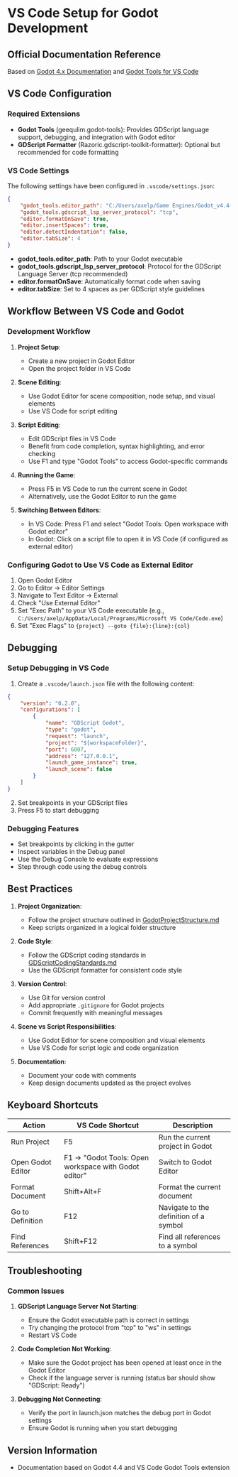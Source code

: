 # VS Code Setup for Godot Development

## Official Documentation Reference
Based on [Godot 4.x Documentation](https://docs.godotengine.org/) and [Godot Tools for VS Code](https://marketplace.visualstudio.com/items?itemName=geequlim.godot-tools)

## VS Code Configuration

### Required Extensions
- **Godot Tools** (geequlim.godot-tools): Provides GDScript language support, debugging, and integration with Godot editor
- **GDScript Formatter** (Razoric.gdscript-toolkit-formatter): Optional but recommended for code formatting

### VS Code Settings
The following settings have been configured in `.vscode/settings.json`:

```json
{
    "godot_tools.editor_path": "C:/Users/axelp/Game Engines/Godot_v4.4-stable_win64.exe",
    "godot_tools.gdscript_lsp_server_protocol": "tcp",
    "editor.formatOnSave": true,
    "editor.insertSpaces": true,
    "editor.detectIndentation": false,
    "editor.tabSize": 4
}
```

- **godot_tools.editor_path**: Path to your Godot executable
- **godot_tools.gdscript_lsp_server_protocol**: Protocol for the GDScript Language Server (tcp recommended)
- **editor.formatOnSave**: Automatically format code when saving
- **editor.tabSize**: Set to 4 spaces as per GDScript style guidelines

## Workflow Between VS Code and Godot

### Development Workflow

1. **Project Setup**:
   - Create a new project in Godot Editor
   - Open the project folder in VS Code

2. **Scene Editing**:
   - Use Godot Editor for scene composition, node setup, and visual elements
   - Use VS Code for script editing

3. **Script Editing**:
   - Edit GDScript files in VS Code
   - Benefit from code completion, syntax highlighting, and error checking
   - Use F1 and type "Godot Tools" to access Godot-specific commands

4. **Running the Game**:
   - Press F5 in VS Code to run the current scene in Godot
   - Alternatively, use the Godot Editor to run the game

5. **Switching Between Editors**:
   - In VS Code: Press F1 and select "Godot Tools: Open workspace with Godot editor"
   - In Godot: Click on a script file to open it in VS Code (if configured as external editor)

### Configuring Godot to Use VS Code as External Editor

1. Open Godot Editor
2. Go to Editor → Editor Settings
3. Navigate to Text Editor → External
4. Check "Use External Editor"
5. Set "Exec Path" to your VS Code executable (e.g., `C:/Users/axelp/AppData/Local/Programs/Microsoft VS Code/Code.exe`)
6. Set "Exec Flags" to `{project} --goto {file}:{line}:{col}`

## Debugging

### Setup Debugging in VS Code

1. Create a `.vscode/launch.json` file with the following content:

```json
{
    "version": "0.2.0",
    "configurations": [
        {
            "name": "GDScript Godot",
            "type": "godot",
            "request": "launch",
            "project": "${workspaceFolder}",
            "port": 6007,
            "address": "127.0.0.1",
            "launch_game_instance": true,
            "launch_scene": false
        }
    ]
}
```

2. Set breakpoints in your GDScript files
3. Press F5 to start debugging

### Debugging Features

- Set breakpoints by clicking in the gutter
- Inspect variables in the Debug panel
- Use the Debug Console to evaluate expressions
- Step through code using the debug controls

## Best Practices

1. **Project Organization**:
   - Follow the project structure outlined in [GodotProjectStructure.md](./GodotProjectStructure.md)
   - Keep scripts organized in a logical folder structure

2. **Code Style**:
   - Follow the GDScript coding standards in [GDScriptCodingStandards.md](./GDScriptCodingStandards.md)
   - Use the GDScript formatter for consistent code style

3. **Version Control**:
   - Use Git for version control
   - Add appropriate `.gitignore` for Godot projects
   - Commit frequently with meaningful messages

4. **Scene vs Script Responsibilities**:
   - Use Godot Editor for scene composition and visual elements
   - Use VS Code for script logic and code organization

5. **Documentation**:
   - Document your code with comments
   - Keep design documents updated as the project evolves

## Keyboard Shortcuts

| Action | VS Code Shortcut | Description |
|--------|-----------------|-------------|
| Run Project | F5 | Run the current project in Godot |
| Open Godot Editor | F1 → "Godot Tools: Open workspace with Godot editor" | Switch to Godot Editor |
| Format Document | Shift+Alt+F | Format the current document |
| Go to Definition | F12 | Navigate to the definition of a symbol |
| Find References | Shift+F12 | Find all references to a symbol |

## Troubleshooting

### Common Issues

1. **GDScript Language Server Not Starting**:
   - Ensure the Godot executable path is correct in settings
   - Try changing the protocol from "tcp" to "ws" in settings
   - Restart VS Code

2. **Code Completion Not Working**:
   - Make sure the Godot project has been opened at least once in the Godot Editor
   - Check if the language server is running (status bar should show "GDScript: Ready")

3. **Debugging Not Connecting**:
   - Verify the port in launch.json matches the debug port in Godot settings
   - Ensure Godot is running when you start debugging

## Version Information
- Documentation based on Godot 4.4 and VS Code Godot Tools extension
